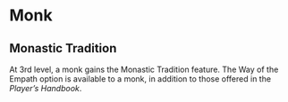 # Monk

## Monastic Tradition
At 3rd level, a monk gains the Monastic Tradition feature. The Way of the Empath option is available to a monk, in addition to those offered in the *Player’s Handbook*.